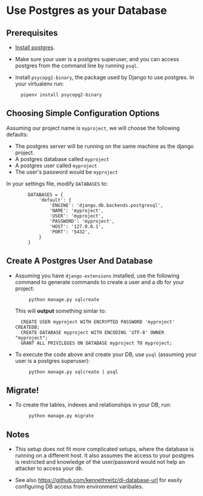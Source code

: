 # Use Postgres as your Database
## Prerequisites
- [Install postgres](./postgres-setup.md).
- Make sure your user is a postgres superuser, and you can access postgres from the command line by running `psql`.
- Install `psycopg2-binary`, the package used by Django to use postgres.  In your virtualenv run:

        pipenv install psycopg2-binary

## Choosing Simple Configuration Options
Assuming our project name is `myproject`, we will choose the following defaults:

- The postgres server will be running on the same machine as the django project.
- A postgres database called `myproject`
- A postgres user called `myproject`
- The user's password would be `myproject`

In your settings file, modify `DATABASES` to:

            DATABASES = {
                'default': {
                    'ENGINE': 'django.db.backends.postgresql',
                    'NAME': 'myproject',
                    'USER': 'myproject',
                    'PASSWORD': 'myproject',
                    'HOST': '127.0.0.1',
                    'PORT': '5432',
                }
            }


## Create A Postgres User And Database
- Assuming you have `django-extensions` installed, use the following command to generate commands to create a user and a db for your project:

           python manage.py sqlcreate

  This will **output** something simlar to:

        CREATE USER myproject WITH ENCRYPTED PASSWORD 'myproject' CREATEDB;
        CREATE DATABASE myproject WITH ENCODING 'UTF-8' OWNER "myproject";
        GRANT ALL PRIVILEGES ON DATABASE myproject TO myproject;

- To execute the code above and create your DB, use `psql` (assuming your user is a postgres superuser):

           python manage.py sqlcreate | psql

## Migrate!

- To create the tables, indexes and relationships in your DB, run:

           python manage.py migrate



## Notes
* This setup does not fit more complicated setups, where the database is running on a different host.  It also assumes the access to your postgres is restricted and  knowledge of the user/password would not help an attacker to access your db.

* See also <https://github.com/kennethreitz/dj-database-url> for easily configuring DB access from environment varibales.


